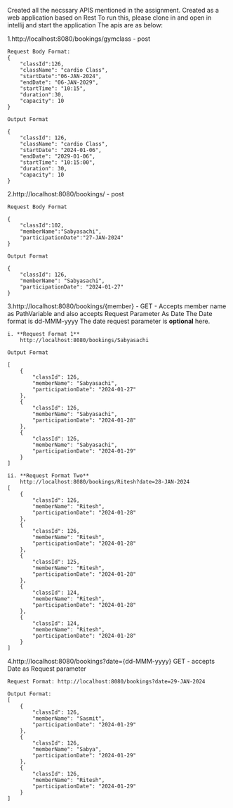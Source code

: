 Created all the necssary APIS mentioned in the assignment.
Created as a web application based on Rest
To run this, please clone in and open in intellij and start the application
The apis are as below:

1.http://localhost:8080/bookings/gymclass - post
    
    Request Body Format:
    {
        "classId":126,
        "className": "cardio Class",
        "startDate":"06-JAN-2024",
        "endDate": "06-JAN-2029",
        "startTime": "10:15",
        "duration":30,
        "capacity": 10
    }
    
    Output Format

    {
        "classId": 126,
        "className": "cardio Class",
        "startDate": "2024-01-06",
        "endDate": "2029-01-06",
        "startTime": "10:15:00",
        "duration": 30,
        "capacity": 10
    }

2.http://localhost:8080/bookings/ - post

    Request Body Format

    {
        "classId":102,
        "memberName":"Sabyasachi",
        "participationDate":"27-JAN-2024"
    }

    Output Format

    {
        "classId": 126,
        "memberName": "Sabyasachi",
        "participationDate": "2024-01-27"
    }
3.http://localhost:8080/bookings/{member} - GET - 
Accepts member name as PathVariable and also accepts Request Parameter As Date
The Date format is dd-MMM-yyyy
The date request parameter is **optional** here.
    
    i. **Request Format 1**
        http://localhost:8080/bookings/Sabyasachi

    Output Format 

    [
        {
            "classId": 126,
            "memberName": "Sabyasachi",
            "participationDate": "2024-01-27"
        },
        {
            "classId": 126,
            "memberName": "Sabyasachi",
            "participationDate": "2024-01-28"
        },
        {
            "classId": 126,
            "memberName": "Sabyasachi",
            "participationDate": "2024-01-29"
        }
    ]

    ii. **Request Format Two**
        http://localhost:8080/bookings/Ritesh?date=28-JAN-2024
    [
        {
            "classId": 126,
            "memberName": "Ritesh",
            "participationDate": "2024-01-28"
        },
        {
            "classId": 126,
            "memberName": "Ritesh",
            "participationDate": "2024-01-28"
        },
        {
            "classId": 125,
            "memberName": "Ritesh",
            "participationDate": "2024-01-28"
        },
        {
            "classId": 124,
            "memberName": "Ritesh",
            "participationDate": "2024-01-28"
        },
        {
            "classId": 124,
            "memberName": "Ritesh",
            "participationDate": "2024-01-28"
        }
    ]
    

4.http://localhost:8080/bookings?date={dd-MMM-yyyy} GET - accepts Date as Request parameter

    Request Format: http://localhost:8080/bookings?date=29-JAN-2024

    Output Format:
    [
        {
            "classId": 126,
            "memberName": "Sasmit",
            "participationDate": "2024-01-29"
        },
        {
            "classId": 126,
            "memberName": "Sabya",
            "participationDate": "2024-01-29"
        },
        {
            "classId": 126,
            "memberName": "Ritesh",
            "participationDate": "2024-01-29"
        }
    ]